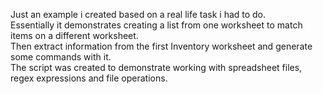 Just an example i created based on a real life task i had to do.  
Essentially it demonstrates creating a list from one worksheet to match items on a different worksheet.  
Then extract information from the first Inventory worksheet and generate some commands with it.  
The script was created to demonstrate working with spreadsheet files, regex expressions and file operations.
